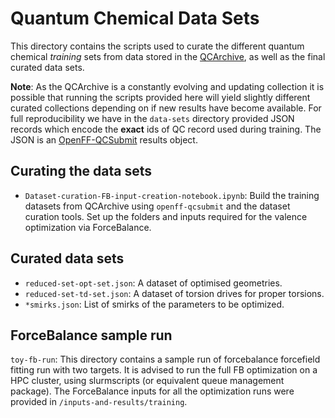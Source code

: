 # Quantum Chemical Data Sets

This directory contains the scripts used to curate the different quantum chemical *training* sets from
data stored in the [QCArchive](https://qcarchive.molssi.org/), as well as the final curated data sets.

**Note**: As the QCArchive is a constantly evolving and updating collection it is possible that running the
          scripts provided here will yield slightly different curated collections depending on if new results
          have become available. For full reproducibility we have in the `data-sets` directory provided JSON
          records which encode the **exact** ids of QC record used during training. The JSON is an [OpenFF-QCSubmit](https://docs.openforcefield.org/projects/qcsubmit/en/latest/api.html#results) 
results object.

## Curating the data sets
- `Dataset-curation-FB-input-creation-notebook.ipynb`: Build the training datasets from QCArchive using `openff-qcsubmit` and the dataset curation tools. Set up the folders and inputs required for the valence optimization via ForceBalance.

## Curated data sets

- `reduced-set-opt-set.json`: A dataset of optimised geometries.
- `reduced-set-td-set.json`: A dataset of torsion drives for proper torsions.
- `*smirks.json`: List of smirks of the parameters to be optimized.

## ForceBalance sample run

`toy-fb-run`: This directory contains a sample run of forcebalance forcefield fitting run with two targets. It is advised to run the full FB optimization on a HPC cluster, using slurmscripts (or equivalent queue management package). The ForceBalance inputs for all the optimization runs were provided in `/inputs-and-results/training`.
